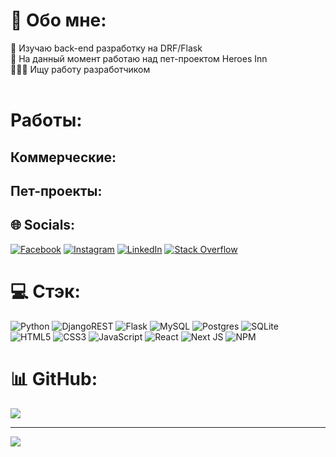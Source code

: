 # 💫 Обо мне:
🎯 Изучаю back-end разработку на DRF/Flask<br>📌 На данный момент работаю над пет-проектом Heroes Inn<br>👨🏼‍💻 Ищу работу разработчиком<br><br>

# Работы:
## Коммерческие:

## Пет-проекты:


## 🌐 Socials:
[![Facebook](https://img.shields.io/badge/Facebook-%231877F2.svg?logo=Facebook&logoColor=white)](https://facebook.com/nikita.bechthold.1) [![Instagram](https://img.shields.io/badge/Instagram-%23E4405F.svg?logo=Instagram&logoColor=white)](https://instagram.com/nikitabechthold) [![LinkedIn](https://img.shields.io/badge/LinkedIn-%230077B5.svg?logo=linkedin&logoColor=white)](https://linkedin.com/in/nikita-bechthold-4152b9209) [![Stack Overflow](https://img.shields.io/badge/-Stackoverflow-FE7A16?logo=stack-overflow&logoColor=white)](https://stackoverflow.com/users/16298196) 

# 💻 Стэк:
![Python](https://img.shields.io/badge/python-3670A0?style=for-the-badge&logo=python&logoColor=ffdd54) ![DjangoREST](https://img.shields.io/badge/DJANGO-REST-ff1709?style=for-the-badge&logo=django&logoColor=white&color=ff1709&labelColor=gray) ![Flask](https://img.shields.io/badge/flask-%23000.svg?style=for-the-badge&logo=flask&logoColor=white) ![MySQL](https://img.shields.io/badge/mysql-%2300f.svg?style=for-the-badge&logo=mysql&logoColor=white) ![Postgres](https://img.shields.io/badge/postgres-%23316192.svg?style=for-the-badge&logo=postgresql&logoColor=white) ![SQLite](https://img.shields.io/badge/sqlite-%2307405e.svg?style=for-the-badge&logo=sqlite&logoColor=white) <br>![HTML5](https://img.shields.io/badge/html5-%23E34F26.svg?style=for-the-badge&logo=html5&logoColor=white) ![CSS3](https://img.shields.io/badge/css3-%231572B6.svg?style=for-the-badge&logo=css3&logoColor=white) ![JavaScript](https://img.shields.io/badge/javascript-%23323330.svg?style=for-the-badge&logo=javascript&logoColor=%23F7DF1E) ![React](https://img.shields.io/badge/react-%2320232a.svg?style=for-the-badge&logo=react&logoColor=%2361DAFB) ![Next JS](https://img.shields.io/badge/Next-black?style=for-the-badge&logo=next.js&logoColor=white) ![NPM](https://img.shields.io/badge/NPM-%23000000.svg?style=for-the-badge&logo=npm&logoColor=white) 
# 📊 GitHub:
<!-- ![](https://github-readme-stats.vercel.app/api?username=TerraNova4697&theme=dark&hide_border=false&include_all_commits=false&count_private=false)<br/> -->
![](https://github-readme-streak-stats.herokuapp.com/?user=TerraNova4697&theme=dark&hide_border=false)<br/>
<!-- ![](https://github-readme-stats.vercel.app/api/top-langs/?username=TerraNova4697&theme=dark&hide_border=false&include_all_commits=false&count_private=false&layout=compact) -->

---
[![](https://visitcount.itsvg.in/api?id=TerraNova4697&icon=0&color=0)](https://visitcount.itsvg.in)

<!-- Proudly created with GPRM ( https://gprm.itsvg.in ) -->
